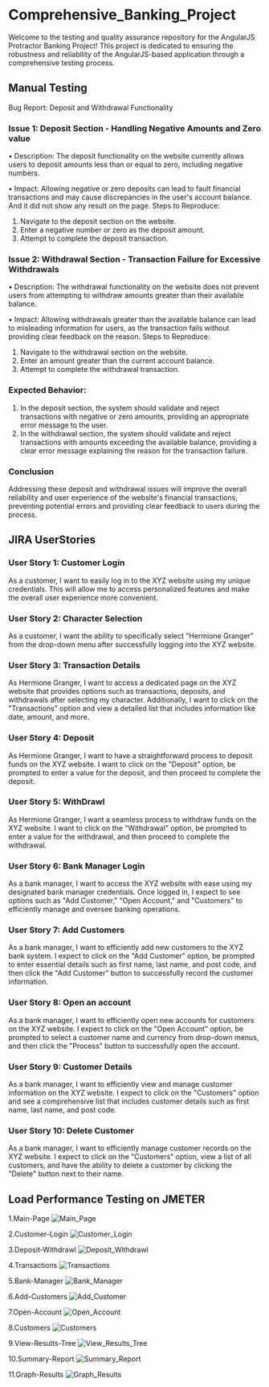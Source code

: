 # Comprehensive_Banking_Project
Welcome to the testing and quality assurance repository for the AngularJS Protractor Banking Project! This project is dedicated to ensuring the robustness and reliability of the AngularJS-based application through a comprehensive testing process.
## Manual Testing
Bug Report: Deposit and Withdrawal Functionality
### Issue 1: Deposit Section - Handling Negative Amounts and Zero value
•	Description: The deposit functionality on the website currently allows users to deposit amounts less than or equal to zero, including negative numbers.

•	Impact: Allowing negative or zero deposits can lead to fault financial transactions and may cause discrepancies in the user's account balance. And it did not show any result on the page.
Steps to Reproduce:
1.	Navigate to the deposit section on the website.
2.	Enter a negative number or zero as the deposit amount.
3.	Attempt to complete the deposit transaction.

### Issue 2: Withdrawal Section - Transaction Failure for Excessive Withdrawals
•	Description: The withdrawal functionality on the website does not prevent users from attempting to withdraw amounts greater than their available balance.

•	Impact: Allowing withdrawals greater than the available balance can lead to misleading information for users, as the transaction fails without providing clear feedback on the reason.
Steps to Reproduce:
1.	Navigate to the withdrawal section on the website.
2.	Enter an amount greater than the current account balance.
3.	Attempt to complete the withdrawal transaction.
### Expected Behavior:
1.	In the deposit section, the system should validate and reject transactions with negative or zero amounts, providing an appropriate error message to the user.
2.	In the withdrawal section, the system should validate and reject transactions with amounts exceeding the available balance, providing a clear error message explaining the reason for the transaction failure.
### Conclusion
Addressing these deposit and withdrawal issues will improve the overall reliability and user experience of the website's financial transactions, preventing potential errors and providing clear feedback to users during the process.
## JIRA UserStories
### User Story 1: Customer Login 
As a customer, I want to easily log in to the XYZ website using my unique credentials. This will allow me to access personalized features and make the overall user experience more convenient.
### User Story 2: Character Selection
As a customer, I want the ability to specifically select "Hermione Granger" from the drop-down menu after successfully logging into the XYZ website.
### User Story 3: Transaction Details
As Hermione Granger, I want to access a dedicated page on the XYZ website that provides options such as transactions, deposits, and withdrawals after selecting my character. Additionally, I want to click on the "Transactions" option and view a detailed list that includes information like date, amount, and more.
### User Story 4: Deposit
As Hermione Granger, I want to have a straightforward process to deposit funds on the XYZ website. I want to click on the "Deposit" option, be prompted to enter a value for the deposit, and then proceed to complete the deposit.
### User Story 5: WithDrawl
As Hermione Granger, I want a seamless process to withdraw funds on the XYZ website. I want to click on the "Withdrawal" option, be prompted to enter a value for the withdrawal, and then proceed to complete the withdrawal.
### User Story 6: Bank Manager Login
As a bank manager, I want to access the XYZ website with ease using my designated bank manager credentials. Once logged in, I expect to see options such as "Add Customer," "Open Account," and "Customers" to efficiently manage and oversee banking operations.
### User Story 7: Add Customers 
As a bank manager, I want to efficiently add new customers to the XYZ bank system. I expect to click on the "Add Customer" option, be prompted to enter essential details such as first name, last name, and post code, and then click the "Add Customer" button to successfully record the customer information.
### User Story 8: Open an account
As a bank manager, I want to efficiently open new accounts for customers on the XYZ website. I expect to click on the "Open Account" option, be prompted to select a customer name and currency from drop-down menus, and then click the "Process" button to successfully open the account.
### User Story 9: Customer Details
As a bank manager, I want to efficiently view and manage customer information on the XYZ website. I expect to click on the "Customers" option and see a comprehensive list that includes customer details such as first name, last name, and post code.
### User Story 10: Delete Customer
As a bank manager, I want to efficiently manage customer records on the XYZ website. I expect to click on the "Customers" option, view a list of all customers, and have the ability to delete a customer by clicking the "Delete" button next to their name.
## Load Performance Testing on JMETER
1.Main-Page
 ![Main_Page](https://github.com/Aysel2003/Comprehensive_Banking_Project/assets/151445499/f5df8bbd-878b-4093-a850-3ebd219f7924)

2.Customer-Login
 ![Customer_Login](https://github.com/Aysel2003/Comprehensive_Banking_Project/assets/151445499/20ddd6e7-dc7c-4256-b41e-f52f1f58a79e)

3.Deposit-Withdrawl
 ![Deposit_Withdrawl](https://github.com/Aysel2003/Comprehensive_Banking_Project/assets/151445499/431d3689-1f2d-4ba8-a2ab-7d6daef84d43)

4.Transactions
 ![Transactions](https://github.com/Aysel2003/Comprehensive_Banking_Project/assets/151445499/b4d18661-f80e-4159-8e42-cdff7c96e1aa)

5.Bank-Manager
 ![Bank_Manager](https://github.com/Aysel2003/Comprehensive_Banking_Project/assets/151445499/89ce2dd0-9e32-4f65-b8de-2b0dfaac0c52)

6.Add-Customers
 ![Add_Customer](https://github.com/Aysel2003/Comprehensive_Banking_Project/assets/151445499/6c1d89cd-2fab-456b-be17-de7947e6972b)

7.Open-Account
 ![Open_Account](https://github.com/Aysel2003/Comprehensive_Banking_Project/assets/151445499/2494342f-e0c8-4250-a933-f3940e9bff2c)

8.Customers
 ![Customers](https://github.com/Aysel2003/Comprehensive_Banking_Project/assets/151445499/c07deab4-af81-4c80-844d-124fdcdfb46c)

9.View-Results-Tree
 ![View_Results_Tree](https://github.com/Aysel2003/Comprehensive_Banking_Project/assets/151445499/7eaa7a52-5643-41be-8eae-db0f527c6a96)

10.Summary-Report
 ![Summary_Report](https://github.com/Aysel2003/Comprehensive_Banking_Project/assets/151445499/0fe68a34-8c97-4502-ab5f-0c5ac8e9178b)

11.Graph-Results 
![Graph_Results](https://github.com/Aysel2003/Comprehensive_Banking_Project/assets/151445499/63fb664e-0c2f-4fc9-a0f8-d50757d38182)

